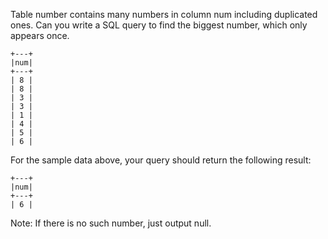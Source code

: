 Table number contains many numbers in column num including duplicated ones.
Can you write a SQL query to find the biggest number, which only appears once.
```
+---+
|num|
+---+
| 8 |
| 8 |
| 3 |
| 3 |
| 1 |
| 4 |
| 5 |
| 6 |
```
For the sample data above, your query should return the following result:
```
+---+
|num|
+---+
| 6 |
```
Note:
If there is no such number, just output null.
